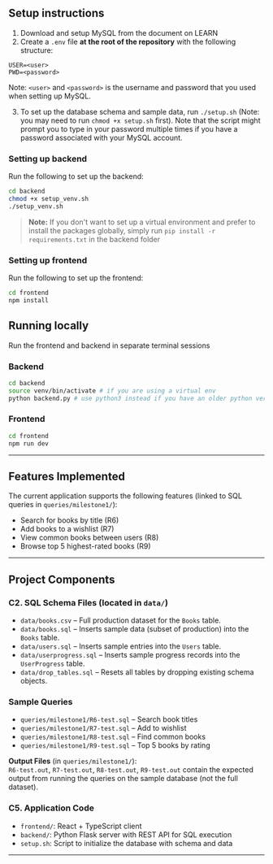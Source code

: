 ## Setup instructions

1. Download and setup MySQL from the document on LEARN
2. Create a `.env` file **at the root of the repository** with the following structure:

```
USER=<user>
PWD=<password>
```

Note: `<user>` and `<password>` is the username and password that you used when setting up MySQL.

3. To set up the database schema and sample data, run `./setup.sh` (Note: you may need to run `chmod +x setup.sh` first). Note that the script might prompt you to type in your password multiple times if you have a password associated with your MySQL account. 

### Setting up backend
Run the following to set up the backend:
```bash
cd backend
chmod +x setup_venv.sh
./setup_venv.sh
```
> **Note:** If you don't want to set up a virtual environment and prefer to install the packages globally, simply run `pip install -r requirements.txt` in the backend folder


### Setting up frontend
Run the following to set up the frontend:
```bash
cd frontend
npm install
```

## Running locally

Run the frontend and backend in separate terminal sessions

### Backend
```bash
cd backend
source venv/bin/activate # if you are using a virtual env
python backend.py # use python3 instead if you have an older python version installed
```


### Frontend

```bash
cd frontend
npm run dev
```


---

## Features Implemented

The current application supports the following features (linked to SQL queries in `queries/milestone1/`):

- Search for books by title (R6)  
- Add books to a wishlist (R7)  
- View common books between users (R8)  
- Browse top 5 highest-rated books (R9)  

---

## Project Components

### C2. SQL Schema Files (located in `data/`)  
- `data/books.csv` – Full production dataset for the `Books` table.  
- `data/books.sql` – Inserts sample data (subset of production) into the `Books` table.  
- `data/users.sql` – Inserts sample entries into the `Users` table.  
- `data/userprogress.sql` – Inserts sample progress records into the `UserProgress` table.  
- `data/drop_tables.sql` – Resets all tables by dropping existing schema objects.

### Sample Queries   
- `queries/milestone1/R6-test.sql` – Search book titles  
- `queries/milestone1/R7-test.sql` – Add to wishlist  
- `queries/milestone1/R8-test.sql` – Find common books  
- `queries/milestone1/R9-test.sql` – Top 5 books by rating  

**Output Files** (in `queries/milestone1/`):  
`R6-test.out`, `R7-test.out`, `R8-test.out`, `R9-test.out` contain the expected output from running the queries on the sample database (not the full dataset).

### C5. Application Code  
- `frontend/`: React + TypeScript client  
- `backend/`: Python Flask server with REST API for SQL execution  
- `setup.sh`: Script to initialize the database with schema and data  

---

